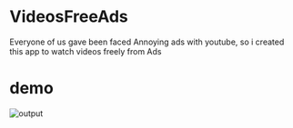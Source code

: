 # VideosFreeAds
Everyone of us gave been faced Annoying ads with youtube, so i created this app to watch videos freely from Ads 

# demo 
![output](https://user-images.githubusercontent.com/13488900/120887822-5180ff80-c5f5-11eb-8abe-7f46ab877cf7.gif)
